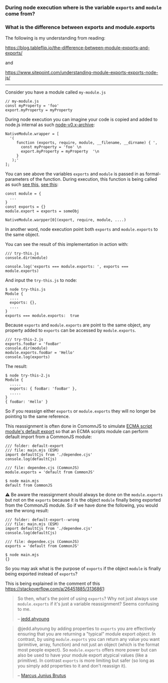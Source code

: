 



### During node execution where is the variable `exports` and `module` come from?

### What is the difference between exports and module.exports



The following is my understanding from reading:

https://blog.tableflip.io/the-difference-between-module-exports-and-exports/

and

https://www.sitepoint.com/understanding-module-exports-exports-node-js/

---



Consider you have a module called `my-module.js`

```
// my-module.js
const myProperty = 'foo'
export.myProperty = myProperty
```

During node execution you can imagine your code is copied and added to node.js internal as such [node-v0.x-archive](https://github.com/nodejs/node-v0.x-archive/blob/832ec1cd507ed344badd2ed97d3da92975650a95/src/node.js#L792-L795):

```
NativeModule.wrapper = [
  '(
     function (exports, require, module, __filename, __dirname) { ',
       const myProperty = 'foo' \n
       export.myProperty = myProperty  '\n
     }
   );'
];
```

You can see above the variables `exports` and `module` is passed in as formal-parameters of the function.  During execution, this function is being called as such [see this](https://github.com/nodejs/node-v0.x-archive/blob/832ec1cd507ed344badd2ed97d3da92975650a95/src/node.js#L802), [see this](https://github.com/nodejs/node-v0.x-archive/blob/832ec1cd507ed344badd2ed97d3da92975650a95/src/node.js#L802):

```
const module = {
  ...
}
const exports = {}
module.export = exports = someObj

NativeModule.warpper[0](export, require, module, ....)
```

In another word, node execution point both `exports` and `module.exports` to the same object.

You can see the result of this implementation in action with:

```
/// try-this.js
console.dir(module)

console.log('exports === module.exports: ', exports === module.exports)
```

And input the `try-this.js` to node:

```
$ node try-this.js
Module {
  ....
  exports: {},
  ....
}
exports === module.exports:  true
```

Because `exports` and `module.exports` are point to the same object, any property added to `exports` can be accessed by `module.exports`.

```/// try-this-2.js
/// try-this-2.js
exports.fooBar = 'fooBar'
console.dir(module)
module.exports.fooBar = 'Hello'
console.log(exports)
```

The result:

```
$ node try-this-2.js
Module {
  .....
  exports: { fooBar: 'fooBar' },
  .....
}
{ fooBar: 'Hello' }
```

So if you reassign either `exports` or `module.exports` they will no longer be pointing to the same reference.

This reassignment is often done in ComomnJS to simulate [ECMA script module's default export](https://nodejs.org/dist/latest-v12.x/docs/api/esm.html#esm_import_statements) so that an ECMA scripts module can perform default import from a CommonJS module:

```
/// folder: default-export
/// file: main.mjs (ESM)
import defaultCjs from './dependee.cjs'
console.log(defaultCjs)

/// file: dependee.cjs (CommonJS)
module.exports = 'default from CommonJS'

$ node main.mjs
default from CommonJS
```

 ⚠️ Be aware the reassignment should always be done on the `module.exports` but not on the `exports` because it is the object `module`  finally being exported from the CommonJS module.  So if we have done the following, you would see the wrong result:

```
/// folder: default-export--wrong
/// file: main.mjs (ESM)
import defaultCjs from './dependee.cjs'
console.log(defaultCjs)

/// file: dependee.cjs (CommonJS)
exports = 'default from CommonJS'

$ node main.mjs
{}
```

So you may ask what is the purpose of `exports` if the object `module` is finally being exported instead of `exports`?

This is being explained in the comment of this https://stackoverflow.com/a/26451885/3136861:

>
> So then, what's the point of using `exports`? Why not just always use `module.exports` if it's just a variable reassignment? Seems confusing to me.
>
> – [jedd.ahyoung](https://stackoverflow.com/users/677526/jedd-ahyoung)



> @jedd.ahyoung by adding properties to `exports` you are effectively ensuring that you are returning a "typical" module export *object*. In contrast, by using `module.exports` you can return any value you want (primitive, array, function) and not just an object (which is the format most people expect). So `module.exports` offers more power but can also be used to have your module export atypical values (like a primitive). In contrast `exports` is more limiting but safer (so long as you simply add properties to it and don't reassign it).
>
> – [Marcus Junius Brutus](https://stackoverflow.com/users/274677/marcus-junius-brutus)







